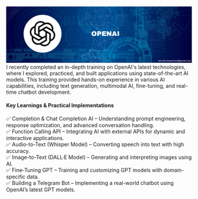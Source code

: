 ![cover](cover.png)
I recently completed an in-depth training on OpenAI's latest technologies, where I explored, practiced, and built applications using state-of-the-art AI models. This training provided hands-on experience in various AI capabilities, including text generation, multimodal AI, fine-tuning, and real-time chatbot development.

#### Key Learnings & Practical Implementations
✅ Completion & Chat Completion AI – Understanding prompt engineering, response optimization, and advanced conversation handling. <br>
✅ Function Calling API – Integrating AI with external APIs for dynamic and interactive applications. <br>
✅ Audio-to-Text (Whisper Model) – Converting speech into text with high accuracy. <br>
✅ Image-to-Text (DALL·E Model) – Generating and interpreting images using AI. <br>
✅ Fine-Tuning GPT – Training and customizing GPT models with domain-specific data. <br>
✅ Building a Telegram Bot – Implementing a real-world chatbot using OpenAI’s latest GPT models. <br>
